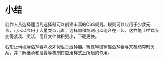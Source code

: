 # 小结
创作人员选择适当的选择器可以创建丰富的CSS规则。规则可以应用于少数元素，可以以应用于大量类似元素。选择器和规则可以组合在一起，这样能让样式表变得紧凑、灵活、而且文件体积更小，下载更快。

若想正确理解选择器以及如何组合选择器，需要牢固掌握选择器与文档结构的关系，并了解继承和层叠等机制在应用样式上所起的作用。